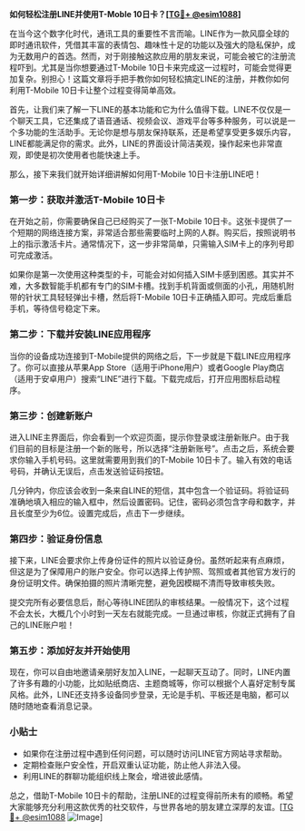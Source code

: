 **如何轻松注册LINE并使用T-Moble 10日卡？[[TG💪+ @esim1088](https://t.me/s/esim1088)]**

在当今这个数字化时代，通讯工具的重要性不言而喻。LINE作为一款风靡全球的即时通讯软件，凭借其丰富的表情包、趣味性十足的功能以及强大的隐私保护，成为无数用户的首选。然而，对于刚接触这款应用的朋友来说，可能会被它的注册流程吓到。尤其是当你想要通过T-Mobile 10日卡来完成这一过程时，可能会觉得更加复杂。别担心！这篇文章将手把手教你如何轻松搞定LINE的注册，并教你如何利用T-Mobile 10日卡让整个过程变得简单高效。

首先，让我们来了解一下LINE的基本功能和它为什么值得下载。LINE不仅仅是一个聊天工具，它还集成了语音通话、视频会议、游戏平台等多种服务，可以说是一个多功能的生活助手。无论你是想与朋友保持联系，还是希望享受更多娱乐内容，LINE都能满足你的需求。此外，LINE的界面设计简洁美观，操作起来也非常直观，即使是初次使用者也能快速上手。

那么，接下来我们就开始详细讲解如何用T-Mobile 10日卡注册LINE吧！

### **第一步：获取并激活T-Mobile 10日卡**

在开始之前，你需要确保自己已经购买了一张T-Mobile 10日卡。这张卡提供了一个短期的网络连接方案，非常适合那些需要临时上网的人群。购买后，按照说明书上的指示激活卡片。通常情况下，这一步非常简单，只需输入SIM卡上的序列号即可完成激活。

如果你是第一次使用这种类型的卡，可能会对如何插入SIM卡感到困惑。其实并不难，大多数智能手机都有专门的SIM卡槽。找到手机背面或侧面的小孔，用随机附带的针状工具轻轻弹出卡槽，然后将T-Mobile 10日卡正确插入即可。完成后重启手机，等待信号稳定下来。

### **第二步：下载并安装LINE应用程序**

当你的设备成功连接到T-Mobile提供的网络之后，下一步就是下载LINE应用程序了。你可以直接从苹果App Store（适用于iPhone用户）或者Google Play商店（适用于安卓用户）搜索“LINE”进行下载。下载完成后，打开应用图标启动程序。

### **第三步：创建新账户**

进入LINE主界面后，你会看到一个欢迎页面，提示你登录或注册新账户。由于我们目前的目标是注册一个新的账号，所以选择“注册新账号”。点击之后，系统会要求你输入手机号码。这里就需要用到我们的T-Mobile 10日卡了。输入有效的电话号码，并确认无误后，点击发送验证码按钮。

几分钟内，你应该会收到一条来自LINE的短信，其中包含一个验证码。将验证码准确地填入相应的输入框中，然后设置密码。记住，密码必须包含字母和数字，并且长度至少为6位。设置完成后，点击下一步继续。

### **第四步：验证身份信息**

接下来，LINE会要求你上传身份证件的照片以验证身份。虽然听起来有点麻烦，但这是为了保障用户的账户安全。你可以选择上传护照、驾照或者其他官方发行的身份证明文件。确保拍摄的照片清晰完整，避免因模糊不清而导致审核失败。

提交完所有必要信息后，耐心等待LINE团队的审核结果。一般情况下，这个过程不会太长，大概几个小时到一天左右就能完成。一旦通过审核，你就正式拥有了自己的LINE账户啦！

### **第五步：添加好友并开始使用**

现在，你可以自由地邀请亲朋好友加入LINE，一起聊天互动了。同时，LINE内置了许多有趣的小功能，比如贴纸商店、主题商城等，你可以根据个人喜好定制专属风格。此外，LINE还支持多设备同步登录，无论是手机、平板还是电脑，都可以随时随地查看消息记录。

### **小贴士**

- 如果你在注册过程中遇到任何问题，可以随时访问LINE官方网站寻求帮助。
- 定期检查账户安全性，开启双重认证功能，防止他人非法入侵。
- 利用LINE的群聊功能组织线上聚会，增进彼此感情。

总之，借助T-Mobile 10日卡的帮助，注册LINE的过程变得前所未有的顺畅。希望大家能够充分利用这款优秀的社交软件，与世界各地的朋友建立深厚的友谊。[[TG💪+ @esim1088](https://t.me/s/esim1088) ![Image](https://i.postimg.cc/4NQfJmqS/Snipaste-2025-05-13-00-14-12.png)]